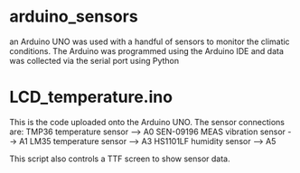 # arduino_sensors
an Arduino UNO was used with a handful of sensors to monitor the climatic conditions. The Arduino was programmed using the Arduino IDE and data was collected via the serial port using Python

# LCD_temperature.ino
This is the code uploaded onto the Arduino UNO.
The sensor connections are:
TMP36 temperature sensor --> A0
SEN-09196 MEAS vibration sensor --> A1
LM35 temperature sensor --> A3
HS1101LF humidity sensor --> A5

This script also controls a TTF screen to show sensor data.
